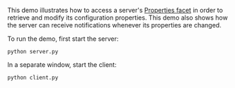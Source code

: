This demo illustrates how to access a server's [Properties facet][1]
in order to retrieve and modify its configuration properties. This
demo also shows how the server can receive notifications whenever its
properties are changed.

To run the demo, first start the server:

```
python server.py
```

In a separate window, start the client:

```
python client.py
```

[1]: https://doc.zeroc.com/ice/3.7/administration-and-diagnostics/administrative-facility/the-properties-facet
